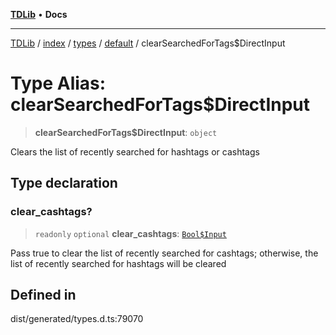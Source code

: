[**TDLib**](../../../../../../README.md) • **Docs**

***

[TDLib](../../../../../../modules.md) / [index](../../../../../README.md) / [types](../../../README.md) / [default](../README.md) / clearSearchedForTags$DirectInput

# Type Alias: clearSearchedForTags$DirectInput

> **clearSearchedForTags$DirectInput**: `object`

Clears the list of recently searched for hashtags or cashtags

## Type declaration

### clear\_cashtags?

> `readonly` `optional` **clear\_cashtags**: [`Bool$Input`](Bool$Input.md)

Pass true to clear the list of recently searched for cashtags; otherwise, the list of recently searched for hashtags will be cleared

## Defined in

dist/generated/types.d.ts:79070
